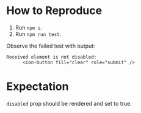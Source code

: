 # How to Reproduce

1. Run `npm i`.
2. Run `npm run test`.

Observe the failed test with output:

```
Received element is not disabled:
      <ion-button fill="clear" role="submit" />
```

# Expectation

`disabled` prop should be rendered and set to true.
